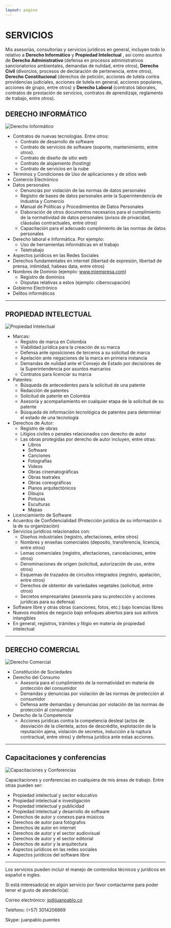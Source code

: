 ```yaml
---
layout: pagina
---
```


# SERVICIOS

Mis asesorías, consultorías y servicios jurídicos en general, incluyen todo lo relativo a <strong> Derecho Informático</strong>  y <strong> Propiedad Intelectual</strong> , así como asuntos de  <strong> Derecho Administrativo </strong> (defensa en procesos administrativos sancionatorios ambientales, demandas de nulidad, entre otros), <strong> Derecho Civil</strong> (divorcios, procesos de declaración de pertenencia, entre otros), <strong> Derecho Constitucional</strong> (derechos de petición, acciones de tutela contra providencias judiciales, acciones de tutela en general, acciones populares, acciones de grupo, entre otros) y <strong> Derecho Laboral</strong> (contratos laborales, contratos de prestación de servicios, contratos de aprendizaje, reglamento de trabajo, entre otros).

## DERECHO INFORMÁTICO
![Derecho Informático](/assets/images/servicios/400derecho_informatico.png)
- Contratos de nuevas tecnologías. Entre otros:
   - Contrato de desarrollo de software
   - Contrato de servicios de software (soporte, mantenimiento, entre otros).
   - Contrato de diseño de sitio web
   - Contrato de alojamiento (hosting)
   - Contrato de servicios en la nube
- Términos y Condiciones de Uso de aplicaciones y de sitios web
- Comercio Electrónico
- Datos personales
	 - Denuncias por violación de las normas de datos personales
	 - Registro de bases de datos personales ante la Superintendencia de Industria y Comercio
	 - Manual de Políticas y Procedimientos de Datos Personales 
	 - Elaboración de otros documentos necesarios para el cumplimiento de la normatividad de datos personales (avisos de 	    privacidad, cláusulas contractuales, entre otros)
	 - Capacitación para el adecuado cumplimiento de las normas de datos personales
- Derecho laboral e Informática. Por ejemplo:
	 - Uso de herramientas informáticas en el trabajo
	 - Teletrabajo
- Aspectos jurídicos en las Redes Sociales
- Derechos fundamentales en internet (libertad de expresión, libertad de prensa, intimidad, habeas data, entre otros)
- Nombres de Dominio (ejemplo: www.miempresa.com)
	 - Registro de dominios
	 - Disputas relativas a estos (ejemplo: ciberocupación)
- Gobierno Electrónico
- Delitos informáticos

----

## PROPIEDAD INTELECTUAL
![Propiedad Intelectual](/assets/images/servicios/300propiedad_intelectual1.png)
- Marcas:
	 - Registro de marca en Colombia
	 - Viabilidad jurídica para la creación de su marca
	 - Defensa ante oposiciones de terceros a su solicitud de marca
	 - Apelación ante negaciones de la marca en primera instancia
	 - Demandas de nulidad ante el Consejo de Estado por decisiónes de la Superintendencia por asuntos marcarios
	 - Contratos para licenciar su marca
- Patentes:
	 - Búsqueda de antecedentes para la solicitud de una patente
	 - Redacción de patentes
	 - Solicitud de patente en Colombia
	 - Asesoría y acompañamiento en cualquier etapa de la solicitud de su patente
	 - Búsqueda de información tecnológica de patentes para determinar el estado de una tecnología
- Derechos de Autor:
	 - Registro de obras
	 - Litigios civiles o penales relacionados con derecho de autor
   - Las obras protegidas por derecho de autor incluyen, entre otras:
      - Libros
      - Software
      - Canciones
      - Fotografías
      - Videos
      - Obras cinematográficas
      - Obras teatrales
      - Obras coreográficas
      - Planos arquitectónicos
      - Dibujos
      - Pinturas
      - Esculturas
      - Mapas
- Licenciamiento de Software
- Acuerdos de Confidencialidad (Protección jurídica de su información o la de su organización)
- Servicios jurídicos relacionados con:
	 - Diseños industriales (registro, afectaciones, entre otros)
	 - Nombres y enseñas comerciales (deposito, transferencia, licencia, entre otros)
	 - Lemas comerciales (registro, afectaciones, cancelaciones, entre otros)
	 - Denominaciones de origen (solicitud, autorización de uso, entre otros)
	 - Esquemas de trazados de circuitos integrados (registro, apelación, entre otros)
	 - Derechos de obtentor de variedades vegetales (solicitud, entre otros)
	 - Secretos empresariales (asesoría para su protección y acciones jurídicas para su defensa)
- Software libre y otras obras (canciones, fotos, etc.) bajo licencias libres
- Nuevos modelos de negocio bajo enfoques abiertos para sus activos intangibles
- En general, registros, trámites y litigio en materia de propiedad intelectual

----
  
## DERECHO COMERCIAL
![Derecho Comercial](/assets/images/servicios/400derecho_comercial.png)
- Constitución de Sociedades
- Derecho del Consumo
	 - Asesoría para el cumplimiento de la normatividad en materia de protección del consumidor
	 - Demandas y denuncias por violación de las normas de protección al consumidor
	 - Defensa ante demandas y denuncias por violación de las normas de protección al consumidor
- Derecho de la Competencia
	 - Acciones jurídicas contra la competencia desleal (actos de desviación de la clientela, actos de descrédito, explotación de la reputación ajena, violación de secretos, inducción a la ruptura contractual, entre otros) y defensa jurídica ante estas acciones.
	
----
## Capacitaciones y conferencias
![Capacitaciones y Conferencias](/assets/images/servicios/300conferencias.png)

Capacitaciones y conferencias en cualquiera de mis áreas de trabajo. Entre otras pueden ser:

- Propiedad intelectual y sector educativo
- Propiedad intelectual e investigación
- Propiedad intelectual y publicidad
- Propiedad intelectual y desarrollo de software
- Derechos de autor y conexos para músicos
- Derechos de autor para fotógrafos
- Derechos de autor en internet
- Derechos de autor y el sector audiovisual
- Derechos de autor y el sector editorial
- Derechos de autor y la arquitectura
- Aspectos jurídicos en las redes sociales
- Aspectos jurídicos del software libre

----

Los servicios pueden incluir el manejo de contenidos técnicos y jurídicos en español e ingles.

Si está interesado(a) en algún servicio por favor contactarme para poder tener el gusto de atenderlo(a):

Correo electrónico:  jp@juanpablo.co

Teléfono: (+57) 3014206869

Skype: juanpablo.puentes

